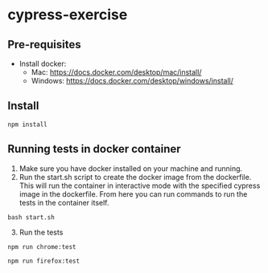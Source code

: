 # cypress-exercise

## Pre-requisites

- Install docker:
  - Mac: https://docs.docker.com/desktop/mac/install/
  - Windows: https://docs.docker.com/desktop/windows/install/

## Install

```
npm install
```

## Running tests in docker container

1. Make sure you have docker installed on your machine and running.
2. Run the start.sh script to create the docker image from the dockerfile. This will run the container in interactive mode with the specified cypress image in the dockerfile. From here you can run commands to run the tests in the container itself.

```
bash start.sh
```

3. Run the tests

```
npm run chrome:test
```

```
npm run firefox:test
```
